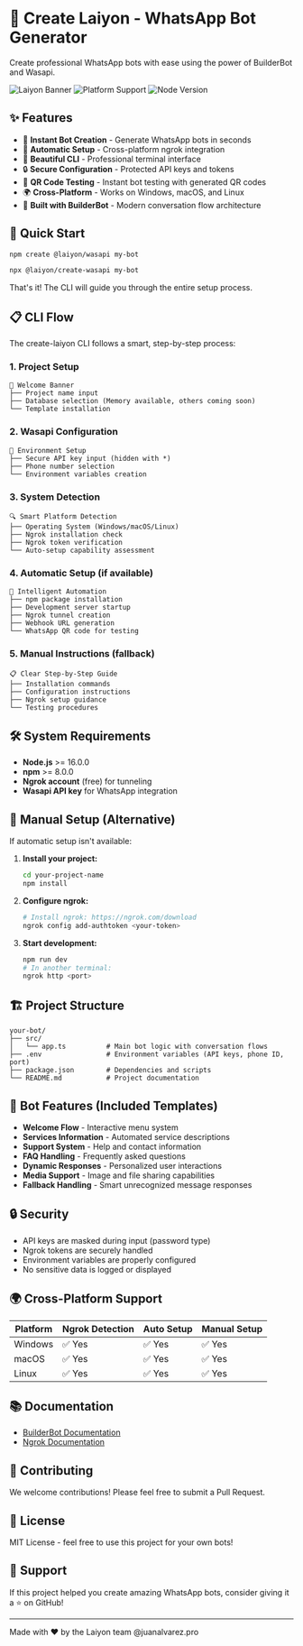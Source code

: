 # 🚀 Create Laiyon - WhatsApp Bot Generator

Create professional WhatsApp bots with ease using the power of BuilderBot and Wasapi.

![Laiyon Banner](https://img.shields.io/badge/Laiyon-WhatsApp%20Bot%20Generator-brightgreen?style=for-the-badge)
![Platform Support](https://img.shields.io/badge/Platform-Windows%20%7C%20macOS%20%7C%20Linux-blue?style=for-the-badge)
![Node Version](https://img.shields.io/badge/Node-%3E%3D16.0.0-green?style=for-the-badge)

## ✨ Features

- 🤖 **Instant Bot Creation** - Generate WhatsApp bots in seconds
- 🔧 **Automatic Setup** - Cross-platform ngrok integration
- 🎨 **Beautiful CLI** - Professional terminal interface
- 🔒 **Secure Configuration** - Protected API keys and tokens
- 📱 **QR Code Testing** - Instant bot testing with generated QR codes
- 🌍 **Cross-Platform** - Works on Windows, macOS, and Linux
- 🚀 **Built with BuilderBot** - Modern conversation flow architecture

## 🚀 Quick Start

```bash
npm create @laiyon/wasapi my-bot

npx @laiyon/create-wasapi my-bot
```

That's it! The CLI will guide you through the entire setup process.

## 📋 CLI Flow

The create-laiyon CLI follows a smart, step-by-step process:

### 1. **Project Setup**
```
🚀 Welcome Banner
├── Project name input
├── Database selection (Memory available, others coming soon)
└── Template installation
```

### 2. **Wasapi Configuration** 
```
🔧 Environment Setup
├── Secure API key input (hidden with *)
├── Phone number selection
└── Environment variables creation
```

### 3. **System Detection**
```
🔍 Smart Platform Detection
├── Operating System (Windows/macOS/Linux)
├── Ngrok installation check
├── Ngrok token verification
└── Auto-setup capability assessment
```

### 4. **Automatic Setup** (if available)
```
🚀 Intelligent Automation
├── npm package installation
├── Development server startup
├── Ngrok tunnel creation
├── Webhook URL generation
└── WhatsApp QR code for testing
```

### 5. **Manual Instructions** (fallback)
```
📋 Clear Step-by-Step Guide
├── Installation commands
├── Configuration instructions
├── Ngrok setup guidance
└── Testing procedures
```

## 🛠️ System Requirements

- **Node.js** >= 16.0.0
- **npm** >= 8.0.0
- **Ngrok account** (free) for tunneling
- **Wasapi API key** for WhatsApp integration

## 🔧 Manual Setup (Alternative)

If automatic setup isn't available:

1. **Install your project:**
   ```bash
   cd your-project-name
   npm install
   ```

2. **Configure ngrok:**
   ```bash
   # Install ngrok: https://ngrok.com/download
   ngrok config add-authtoken <your-token>
   ```

3. **Start development:**
   ```bash
   npm run dev
   # In another terminal:
   ngrok http <port>
   ```

## 🏗️ Project Structure

```
your-bot/
├── src/
│   └── app.ts          # Main bot logic with conversation flows
├── .env                # Environment variables (API keys, phone ID, port)
├── package.json        # Dependencies and scripts
└── README.md           # Project documentation
```

## 🤖 Bot Features (Included Templates)

- **Welcome Flow** - Interactive menu system
- **Services Information** - Automated service descriptions
- **Support System** - Help and contact information
- **FAQ Handling** - Frequently asked questions
- **Dynamic Responses** - Personalized user interactions
- **Media Support** - Image and file sharing capabilities
- **Fallback Handling** - Smart unrecognized message responses

## 🔒 Security

- API keys are masked during input (password type)
- Ngrok tokens are securely handled
- Environment variables are properly configured
- No sensitive data is logged or displayed

## 🌍 Cross-Platform Support

| Platform | Ngrok Detection | Auto Setup | Manual Setup |
|----------|----------------|------------|--------------|
| Windows  | ✅ Yes         | ✅ Yes     | ✅ Yes       |
| macOS    | ✅ Yes         | ✅ Yes     | ✅ Yes       |
| Linux    | ✅ Yes         | ✅ Yes     | ✅ Yes       |

## 📚 Documentation

- [BuilderBot Documentation](https://builderbot.vercel.app/)
- [Ngrok Documentation](https://ngrok.com/docs)

## 🤝 Contributing

We welcome contributions! Please feel free to submit a Pull Request.

## 📄 License

MIT License - feel free to use this project for your own bots!

## 🌟 Support

If this project helped you create amazing WhatsApp bots, consider giving it a ⭐ on GitHub!

---

Made with ❤️ by the Laiyon team @juanalvarez.pro
